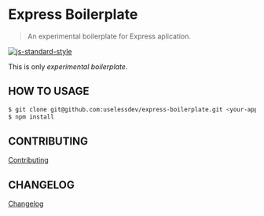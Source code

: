 # Express Boilerplate

> An experimental boilerplate for Express aplication.

[![js-standard-style](https://img.shields.io/badge/code%20style-standard-brightgreen.svg)](http://standardjs.com/)

This is only *experimental boilerplate*.

## HOW TO USAGE

``` bash
$ git clone git@github.com:uselessdev/express-boilerplate.git <your-app>; cd <your-app>
$ npm install
```

## CONTRIBUTING
[Contributing](CONTRIBUTING.md)

## CHANGELOG
[Changelog](CHANGELOG.md)
